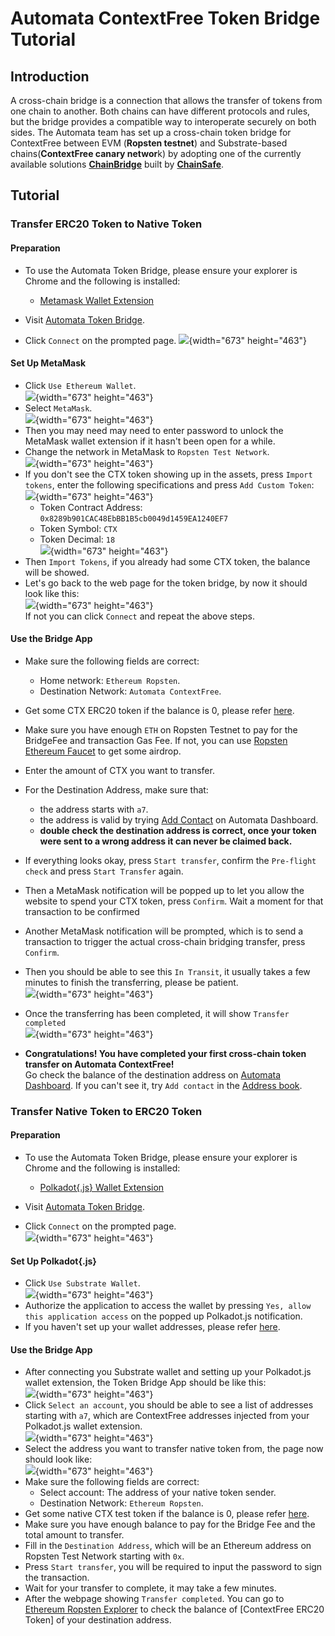 # Automata ContextFree Token Bridge Tutorial
## Introduction
A cross-chain bridge is a connection that allows the transfer of tokens from one chain to another. Both chains can have different protocols and rules, but the bridge provides a compatible way to interoperate securely on both sides. 
The Automata team has set up a cross-chain token bridge for ContextFree between EVM (**Ropsten testnet**) and Substrate-based chains(**ContextFree canary networ**k) by adopting one of the currently available solutions [**ChainBridge**](https://github.com/ChainSafe/ChainBridge) built by [**ChainSafe**](https://chainsafe.io/).

## Tutorial
### Transfer ERC20 Token to Native Token
#### Preparation
- To use the Automata Token Bridge, please ensure your explorer is Chrome and the following is installed:
  - [Metamask Wallet Extension](https://chrome.google.com/webstore/detail/metamask/nkbihfbeogaeaoehlefnkodbefgpgknn?hl=en)

- Visit [Automata Token Bridge](https://cf-bridge.ata.network/).
- Click `Connect` on the prompted page.
![](../../assets/canaryimg/bridge_connect.png){width="673" height="463"}

#### Set Up MetaMask
- Click `Use Ethereum Wallet`.<br>
![](../../assets/canaryimg/bridge_ethwallet.png){width="673" height="463"}<br>
- Select `MetaMask`.<br>
![](../../assets/canaryimg/bridge_metamask.png){width="673" height="463"}<br>
- Then you may need may need to enter password to unlock the MetaMask wallet extension if it hasn't been open for a while.
- Change the network in MetaMask to `Ropsten Test Network`.<br>
![](../../assets/canaryimg/bridge_ropsten.png){width="673" height="463"}<br>
- If you don't see the CTX token showing up in the assets, press `Import tokens`, enter the following specifications and press `Add Custom Token`:<br>
![](../../assets/canaryimg/bridge_import.png){width="673" height="463"}<br>
  - Token Contract Address: `0x8289b901CAC48EbBB1B5cb0049d1459EA1240EF7`
  - Token Symbol: `CTX`
  - Token Decimal: `18`<br>
![](../../assets/canaryimg/bridge_addtoken.png){width="673" height="463"}<br>
- Then `Import Tokens`, if you already had some CTX token, the balance will be showed.
- Let's go back to the web page for the token bridge, by now it should look like this:<br>
![](../../assets/canaryimg/bridge_ethtransfer.png){width="673" height="463"}</br>
  If not you can click `Connect` and repeat the above steps.
#### Use the Bridge App
- Make sure the following fields are correct:
  - Home network: `Ethereum Ropsten`.
  - Destination Network: `Automata ContextFree`.
- Get some CTX ERC20 token if the balance is 0, please refer [here](./get-test-token.md/#get-contextFree-erc20-token-on-ropsten-testnet).
- Make sure you have enough `ETH` on Ropsten Testnet to pay for the BridgeFee and transaction Gas Fee. If not, you can use [Ropsten Ethereum Faucet](https://faucet.ropsten.be/) to get some airdrop.
- Enter the amount of CTX you want to transfer.
- For the Destination Address, make sure that:
  - the address starts with `a7`.
  - the address is valid by trying [Add Contact](https://dashboard.ata.network/?rpc=wss%3A%2F%2Fcf-api.ata.network#/addresses) on Automata Dashboard.
  - **double check the destination address is correct, once your token were sent to a wrong address it can never be claimed back.**
- If everything looks okay, press `Start transfer`, confirm the `Pre-flight check` and press `Start Transfer` again.
- Then a MetaMask notification will be popped up to let you allow the website to spend your CTX token, press `Confirm`. Wait a moment for that transaction to be confirmed
- Another MetaMask notification will be prompted, which is to send a transaction to trigger the actual cross-chain bridging transfer, press `Confirm`.
- Then you should be able to see this `In Transit`, it usually takes a few minutes to finish the transferring, please be patient.<br>
![](../../assets/canaryimg/bridge_intransit.png){width="673" height="463"}<br>
- Once the transferring has been completed, it will show `Transfer completed`<br>
![](../../assets/canaryimg/bridge_completed.png){width="673" height="463"}<br>

- **Congratulations! You have completed your first cross-chain token transfer on Automata ContextFree!**</br>
  Go check the balance of the destination address on [Automata Dashboard](https://dashboard.ata.network/?rpc=wss%3A%2F%2Fcf-api.ata.network#/accounts). If you can't see it, try `Add contact` in the [Address book](https://dashboard.ata.network/?rpc=wss%3A%2F%2Fcf-api.ata.network#/addresses).

### Transfer Native Token to ERC20 Token
#### Preparation
- To use the Automata Token Bridge, please ensure your explorer is Chrome and the following is installed:
  - [Polkadot{.js} Wallet Extension](https://chrome.google.com/webstore/detail/polkadot{js}-extension/mopnmbcafieddcagagdcbnhejhlodfdd)

- Visit [Automata Token Bridge](https://cf-bridge.ata.network/).
- Click `Connect` on the prompted page.<br>
![](../../assets/canaryimg/bridge_connect.png){width="673" height="463"}<br>

#### Set Up Polkadot{.js}
- Click `Use Substrate Wallet`.<br>
![](../../assets/canaryimg/bridge_subwallet.png){width="673" height="463"}<br>
- Authorize the application to access the wallet by pressing `Yes, allow this application access` on the popped up Polkadot.js notification.
- If you haven't set up your wallet addresses, please refer [here](./setupwallet.md).

#### Use the Bridge App
- After connecting you Substrate wallet and setting up your Polkadot.js wallet extension, the Token Bridge App should be like this:<br>
![](../../assets/canaryimg/bridge_submain.png){width="673" height="463"}<br>
- Click `Select an account`, you should be able to see a list of addresses starting with `a7`, which are ContextFree addresses injected from your Polkadot.js wallet extension.<br>
![](../../assets/canaryimg/bridge_subaddress.png){width="673" height="463"}<br>
- Select the address you want to transfer native token from, the page now should look like:<br>
![](../../assets/canaryimg/bridge_submain2.png){width="673" height="463"}<br>
- Make sure the following fields are correct:
  - Select account: The address of your native token sender.
  - Destination Network: `Ethereum Ropsten`.
- Get some native CTX test token if the balance is 0, please refer [here](./get-test-token.md).
- Make sure you have enough balance to pay for the Bridge Fee and the total amount to transfer.
- Fill in the `Destination Address`, which will be an Ethereum address on Ropsten Test Network starting with `0x`.
- Press `Start transfer`, you will be required to input the password to sign the transaction.
- Wait for your transfer to complete, it may take a few minutes. 
- After the webpage showing `Transfer completed`. You can go to [Ethereum Ropsten Explorer](https://ropsten.etherscan.io/) to check the balance of [ContextFree ERC20 Token] of your destination address.